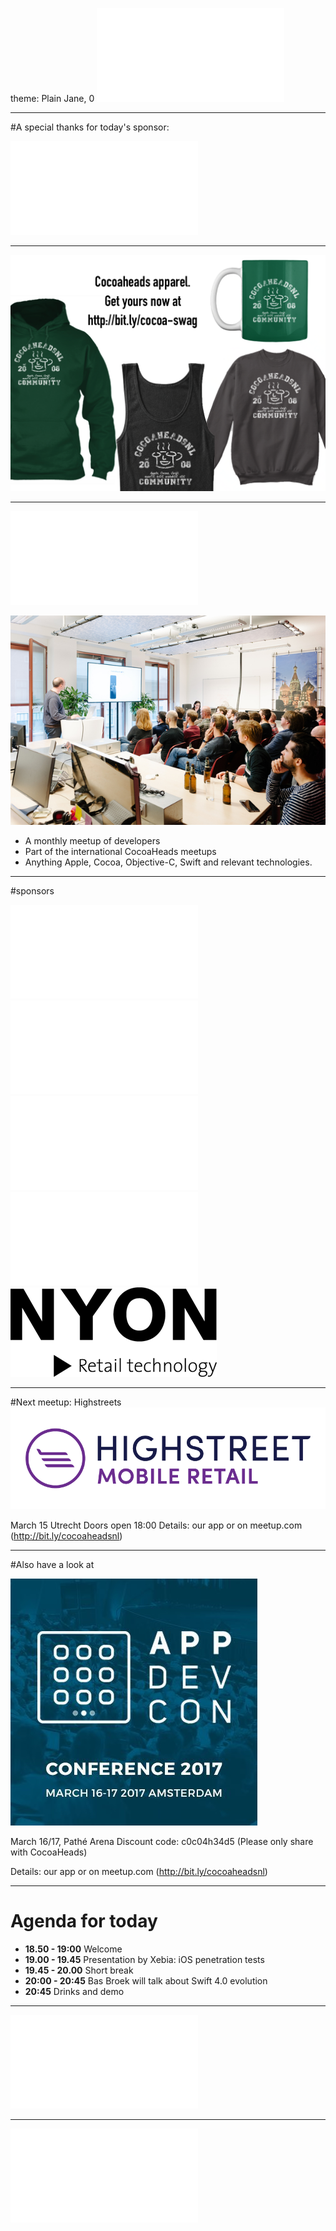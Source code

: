 theme: Plain Jane, 0
 ![fit 150%](../../Logos/CocoaHeadsNL.pdf)

---

#A special thanks for today's sponsor: 

![inline fit](../../Logos/xebia.pdf)

---

![fit](../../Images/swag.png)

---

![right](../../Logos/CocoaHeadsNL.pdf)

![inline fit](../../Images/4.jpg)

- A monthly meetup of developers
- Part of the international CocoaHeads meetups
- Anything Apple, Cocoa, Objective-C, Swift and relevant technologies.

---

#sponsors

![inline fit 40%](../../Logos/theCapitals.pdf)![inline fit 100%](../../Logos/ING_Logo_RGB_A6.pdf)
![inline fit 60%](../../Logos/egeniq.pdf)![inline fit 300%](../../Logos/xebia.pdf)
![inline fit 80%](../../Logos/logo-nyon_black_website.png)

---

#Next meetup: Highstreets
![inline](../../Logos/highstreetslogo.png)

March 15
Utrecht
Doors open 18:00
Details: our app or on meetup.com (http://bit.ly/cocoaheadsnl)

---

#Also have a look at

![inline fit](../../Logos/appdevcon.jpg)

March 16/17, Pathé Arena
Discount code: c0c04h34d5
(Please only share with CocoaHeads)

Details: our app or on meetup.com (http://bit.ly/cocoaheadsnl)

---

# Agenda for today

- **18.50 - 19:00** Welcome  
- **19.00 - 19.45** Presentation by Xebia: iOS penetration tests
- **19.45 - 20.00** Short break
- **20:00 - 20:45** Bas Broek will talk about Swift 4.0 evolution
- **20:45** Drinks and demo

---

![inline fit](../../Logos/xebia.pdf)

---

![fit 150%](../../Logos/CocoaHeadsNL.pdf)
